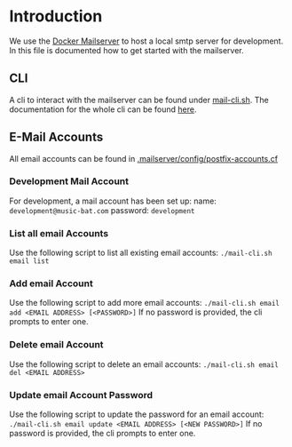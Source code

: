 # Introduction
We use the [Docker Mailserver](https://docker-mailserver.github.io/docker-mailserver/edge/) to host a local smtp server for development.
In this file is documented how to get started with the mailserver.

## CLI
A cli to interact with the mailserver can be found under [mail-cli.sh](mail-cli.sh).
The documentation for the whole cli can be found [here](https://docker-mailserver.github.io/docker-mailserver/edge/config/setup.sh/).

## E-Mail Accounts
All email accounts can be found in [.mailserver/config/postfix-accounts.cf](.mailserver/config/postfix-accounts.cf)

### Development Mail Account
For development, a mail account has been set up:
name:     `development@music-bat.com`
password: `development`

### List all email Accounts
Use the following script to list all existing email accounts:
`./mail-cli.sh email list`

### Add email Account
Use the following script to add more email accounts:
`./mail-cli.sh email add <EMAIL ADDRESS> [<PASSWORD>]`
If no password is provided, the cli prompts to enter one.

### Delete email Account
Use the following script to delete an email accounts:
`./mail-cli.sh email del <EMAIL ADDRESS>`

### Update email Account Password
Use the following script to update the password for an email account:
`./mail-cli.sh email update <EMAIL ADDRESS> [<NEW PASSWORD>]`
If no password is provided, the cli prompts to enter one.
